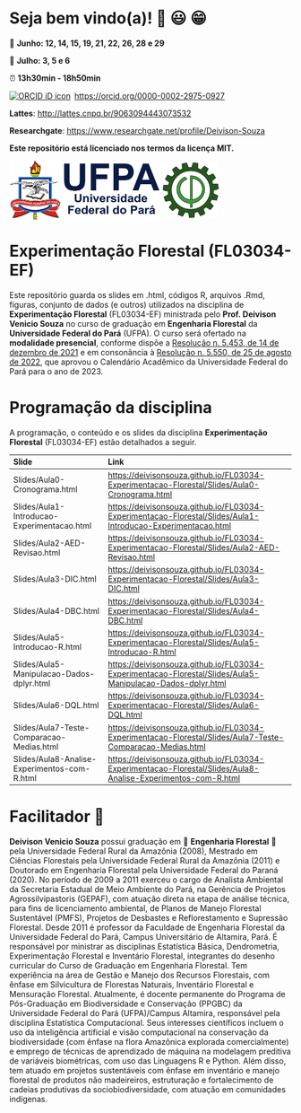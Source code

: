 
<!-- README.md is generated from README.Rmd.. Please edit that file.. -->
<!-- badges: start -->
<!-- badges: end -->
<!-- Emprestei a função list_github_files() da Curso-R. (https://github.com/curso-r). A ideia desse readme emprestei da Curso-R. Achei excelente!!-->

# Seja bem vindo(a)! :deciduous_tree: :smiley: :grin:

:calendar: **Junho: 12, 14, 15, 19, 21, 22, 26, 28 e 29**

:calendar: **Julho: 3, 5 e 6**

:alarm_clock: **13h30min - 18h50min**

<div itemscope="" itemtype="https://schema.org/Person">

<a itemprop="sameAs" content="https://orcid.org/0000-0002-2975-0927" href="https://orcid.org/0000-0002-2975-0927" target="orcid.widget" rel="me noopener noreferrer" style="vertical-align:top;"><img src="https://orcid.org/sites/default/files/images/orcid_16x16.png" style="width:1em;margin-right:.5em;" alt="ORCID iD icon">https://orcid.org/0000-0002-2975-0927</a>

</div>

**Lattes**: <http://lattes.cnpq.br/9063094443073532>

**Researchgate**: <https://www.researchgate.net/profile/Deivison-Souza>

**Este repositório está licenciado nos termos da licença MIT.**

<div>
<img src="Slides/fig/slide-title/ufpa2.png" width="270" align="middle" class="center">
<img src="Slides/fig/slide-title/forest.png" width="100" align="middle" class="center">
<div>

# Experimentação Florestal (FL03034-EF)

Este repositório guarda os slides em .html, códigos R, arquivos .Rmd,
figuras, conjunto de dados (e outros) utilizados na disciplina de
**Experimentação Florestal** (FL03034-EF) ministrada pelo
**Prof. Deivison Venicio Souza** no curso de graduação em **Engenharia
Florestal** da **Universidade Federal do Pará** (UFPA). O curso será
ofertado na **modalidade presencial**, conforme dispõe a [Resolução
n. 5.453, de 14 de dezembro de
2021](https://sege.ufpa.br/boletim_interno/downloads/resolucoes/consepe/2021/5453%20Aprova%20a%20Resolu%C3%A7%C3%A3o%20sobre%20o%20retorno%20das%20Atividades%20Presenciais.pdf)
e em consonância à [Resolução n. 5.550, de 25 de agosto de
2022](https://sege.ufpa.br/boletim_interno/downloads/resolucoes/consepe/2022/5550%20Resolu%C3%A7%C3%A3o%20Calend%C3%A1rio%20Acad%C3%AAmico%202023.pdf),
que aprovou o Calendário Acadêmico da Universidade Federal do Pará para
o ano de 2023.

# Programação da disciplina

A programação, o conteúdo e os slides da disciplina **Experimentação
Florestal** (FL03034-EF) estão detalhados a seguir.

| Slide                                        | Link                                                                                                            |
|:---------------------------------------------|:----------------------------------------------------------------------------------------------------------------|
| Slides/Aula0-Cronograma.html                 | <https://deivisonsouza.github.io/FL03034-Experimentacao-Florestal/Slides/Aula0-Cronograma.html>                 |
| Slides/Aula1-Introducao-Experimentacao.html  | <https://deivisonsouza.github.io/FL03034-Experimentacao-Florestal/Slides/Aula1-Introducao-Experimentacao.html>  |
| Slides/Aula2-AED-Revisao.html                | <https://deivisonsouza.github.io/FL03034-Experimentacao-Florestal/Slides/Aula2-AED-Revisao.html>                |
| Slides/Aula3-DIC.html                        | <https://deivisonsouza.github.io/FL03034-Experimentacao-Florestal/Slides/Aula3-DIC.html>                        |
| Slides/Aula4-DBC.html                        | <https://deivisonsouza.github.io/FL03034-Experimentacao-Florestal/Slides/Aula4-DBC.html>                        |
| Slides/Aula5-Introducao-R.html               | <https://deivisonsouza.github.io/FL03034-Experimentacao-Florestal/Slides/Aula5-Introducao-R.html>               |
| Slides/Aula5-Manipulacao-Dados-dplyr.html    | <https://deivisonsouza.github.io/FL03034-Experimentacao-Florestal/Slides/Aula5-Manipulacao-Dados-dplyr.html>    |
| Slides/Aula6-DQL.html                        | <https://deivisonsouza.github.io/FL03034-Experimentacao-Florestal/Slides/Aula6-DQL.html>                        |
| Slides/Aula7-Teste-Comparacao-Medias.html    | <https://deivisonsouza.github.io/FL03034-Experimentacao-Florestal/Slides/Aula7-Teste-Comparacao-Medias.html>    |
| Slides/Aula8-Analise-Experimentos-com-R.html | <https://deivisonsouza.github.io/FL03034-Experimentacao-Florestal/Slides/Aula8-Analise-Experimentos-com-R.html> |

# Facilitador :deciduous_tree:

**Deivison Venicio Souza** possui graduação em :deciduous_tree:
**Engenharia Florestal** :deciduous_tree: pela Universidade Federal
Rural da Amazônia (2008), Mestrado em Ciências Florestais pela
Universidade Federal Rural da Amazônia (2011) e Doutorado em Engenharia
Florestal pela Universidade Federal do Paraná (2020). No período de 2009
a 2011 exerceu o cargo de Analista Ambiental da Secretaria Estadual de
Meio Ambiente do Pará, na Gerência de Projetos Agrossilvipastoris
(GEPAF), com atuação direta na etapa de análise técnica, para fins de
licenciamento ambiental, de Planos de Manejo Florestal Sustentável
(PMFS), Projetos de Desbastes e Reflorestamento e Supressão Florestal.
Desde 2011 é professor da Faculdade de Engenharia Florestal da
Universidade Federal do Pará, Campus Universitário de Altamira, Pará. É
responsável por ministrar as disciplinas Estatística Básica,
Dendrometria, Experimentação Florestal e Inventário Florestal,
integrantes do desenho curricular do Curso de Graduação em Engenharia
Florestal. Tem experiência na área de Gestão e Manejo dos Recursos
Florestais, com ênfase em Silvicultura de Florestas Naturais, Inventário
Florestal e Mensuração Florestal. Atualmente, é docente permanente do
Programa de Pós-Graduação em Biodiversidade e Conservação (PPGBC) da
Universidade Federal do Pará (UFPA)/Campus Altamira, responsável pela
disciplina Estatística Computacional. Seus interesses científicos
incluem o uso da inteligência artificial e visão computacional na
conservação da biodiversidade (com ênfase na flora Amazônica explorada
comercialmente) e emprego de técnicas de aprendizado de máquina na
modelagem preditiva de variáveis biométricas, com uso das Linguagens R e
Python. Além disso, tem atuado em projetos sustentáveis com ênfase em
inventário e manejo florestal de produtos não madeireiros, estruturação
e fortalecimento de cadeias produtivas da sociobiodiversidade, com
atuação em comunidades indígenas.
